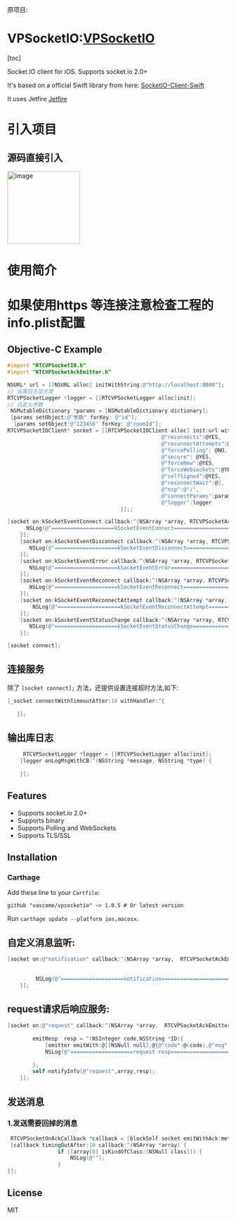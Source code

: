 原项目:
# VPSocketIO:[VPSocketIO](https://github.com/search?q=VPSocketIO)

[toc]

Socket.IO client for iOS. Supports socket.io 2.0+

It's based on a official Swift library from here: [SocketIO-Client-Swift](https://github.com/socketio/socket.io-client-swift)

It uses Jetfire [Jetfire](https://github.com/acmacalister/jetfire)
# 引入项目 
 ## 源码直接引入
  <img width="165" alt="image" src="https://user-images.githubusercontent.com/19199389/158535755-7fc138df-4dd0-4ec2-bd4e-e7916dac7e2a.png">

# 使用简介

# 如果使用https 等连接注意检查工程的info.plist配置

## Objective-C Example
```objective-c
#import "RTCVPSocketIO.h"
#import "RTCVPSocketAckEmitter.h"

NSURL* url = [[NSURL alloc] initWithString:@"http://localhost:8080"];
// 设置日志显示类
RTCVPSocketLogger *logger = [[RTCVPSocketLogger alloc]init];
// 自定义参数 
 NSMutableDictionary *params = [NSMutableDictionary dictionary];
 [params setObject:@"参数" forKey: @"id"];
  [params setObject:@"123456" forKey: @"roomId"];
RTCVPSocketIOClient* socket = [[RTCVPSocketIOClient alloc] init:url withConfig:@{@"log": @NO,
                                                 @"reconnects":@YES,
                                                 @"reconnectAttempts":@(20),
                                                 @"forcePolling": @NO,
                                                 @"secure": @YES,
                                                 @"forceNew":@YES,
                                                 @"forceWebsockets":@YES,
                                                 @"selfSigned":@YES,
                                                 @"reconnectWait":@2,
                                                 @"nsp":@"/",
                                                 @"connectParams":params,
                                                 @"logger":logger
                                    }];;

[socket on:kSocketEventConnect callback:^(NSArray *array, RTCVPSocketAckEmitter *emitter) {
      NSLog(@"====================kSocketEventConnect==========================");
    }];
    [socket on:kSocketEventDisconnect callback:^(NSArray *array, RTCVPSocketAckEmitter *emitter) {
       NSLog(@"====================kSocketEventDisconnect==========================");
    }];
    [socket on:kSocketEventError callback:^(NSArray *array, RTCVPSocketAckEmitter *emitter) {
       NSLog(@"====================kSocketEventError==========================");
    }];
    [socket on:kSocketEventReconnect callback:^(NSArray *array, RTCVPSocketAckEmitter *emitter) {
       NSLog(@"====================kSocketEventReconnect==========================");
    }];
    [socket on:kSocketEventReconnectAttempt callback:^(NSArray *array, RTCVPSocketAckEmitter *emitter) {
        NSLog(@"====================kSocketEventReconnectAttempt==========================");
    }];
    [socket on:kSocketEventStatusChange callback:^(NSArray *array, RTCVPSocketAckEmitter *emitter) {
       NSLog(@"====================kSocketEventStatusChange==========================");
    }];

[socket connect];

```
## 连接服务
 除了 `[socket connect];` 方法，还提供设置连接超时方法,如下:
 
 ```objective-c
 [_socket connectWithTimeoutAfter:10 withHandler:^{
     
    }];
 ```
## 输出库日志

```objective-c
     RTCVPSocketLogger *logger = [[RTCVPSocketLogger alloc]init];
    [logger onLogMsgWithCB:^(NSString *message, NSString *type) {
       
    }];
```
## Features
- Supports socket.io 2.0+
- Supports binary
- Supports Polling and WebSockets
- Supports TLS/SSL

## Installation

### Carthage
Add these line to your `Cartfile`:
```
github "vascome/vpsocketio" ~> 1.0.5 # Or latest version
```

Run `carthage update --platform ios,macosx`.

## 自定义消息监听:
```objective-c
[socket on:@"notification" callback:^(NSArray *array,  RTCVPSocketAckEmitter *emitter) {
        
        
         NSLog(@"====================notification=========================="); 
    }];
```

## request请求后响应服务:
```objective-c
[socket on:@"request" callback:^(NSArray *array,  RTCVPSocketAckEmitter *emitter) {
        
        emitResp  resp = ^(NSInteger code,NSString *ID){
            [emitter emitWith:@[[NSNull null],@{@"code":@(code),@"msg":ID}]];//格式根据需求处理
            NSLog(@"====================request resp==========================");
            
        };
        self.notifyInfo(@"request",array,resp);       
    }];
```
## 发送消息
 ### 1.发送需要回掉的消息 
```objective-c
 RTCVPSocketOnAckCallback *callback = [blockSelf.socket emitWithAck:method items:@[message]];
 [callback timingOutAfter:10 callback:^(NSArray *array) {
                if ([array[0] isKindOfClass:[NSNull class]]) {
                    NSLog(@"");
                }
}];
```
## License
MIT

